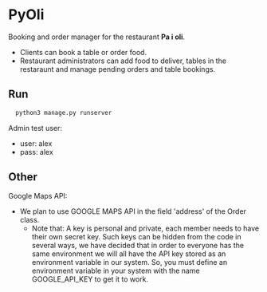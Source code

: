 # PyOli

Booking and order manager for the restaurant **Pa i oli**.

- Clients can book a table or order food.
- Restaurant administrators can add food to deliver, tables in the restaraunt and manage pending orders and table
  bookings.
  
## Run
```bash
  python3 manage.py runserver
```

Admin test user:
- user: alex
- pass: alex

## Other

Google Maps API:
- We plan to use GOOGLE MAPS API in the field 'address' of the Order class.
    - Note that: A key is personal and private, each member needs to have their own secret key. Such keys can be hidden from the
      code in several ways, we have decided that in order to everyone has the same environment we will all have the API
      key stored as an environment variable in our system. So, you must define an environment variable in your system with the name GOOGLE_API_KEY to get it to work.

